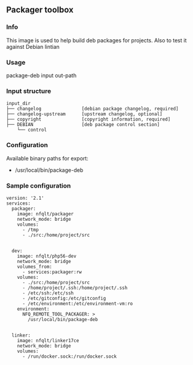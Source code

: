 ## Packager toolbox

### Info
This image is used to help build deb packages for projects. Also to test it against Debian lintian

### Usage
package-deb input out-path

### Input structure
```
input_dir
├── changelog  				[debian package changelog, required]
├── changelog-upstream		[upstream changelog, optional]
├── copyright				[copyright information, required]
├── DEBIAN					[deb package control section]
    └── control
```

### Configuration
Available binary paths for export:

- /usr/local/bin/package-deb

### Sample configuration
```
version: '2.1'
services:
  packager:
    image: nfqlt/packager
    network_mode: bridge
    volumes:
      - /tmp
      - ./src:/home/project/src


  dev:
    image: nfqlt/php56-dev
    network_mode: bridge
    volumes_from:
      - services:packager:rw
    volumes:
      - ./src:/home/project/src
      - /home/project/.ssh:/home/project/.ssh
      - /etc/ssh:/etc/ssh
      - /etc/gitconfig:/etc/gitconfig
      - /etc/environment:/etc/environment-vm:ro
    environment:
      NFQ_REMOTE_TOOL_PACKAGER: >
        /usr/local/bin/package-deb


  linker:
    image: nfqlt/linker17ce
    network_mode: bridge
    volumes:
      - /run/docker.sock:/run/docker.sock
```

